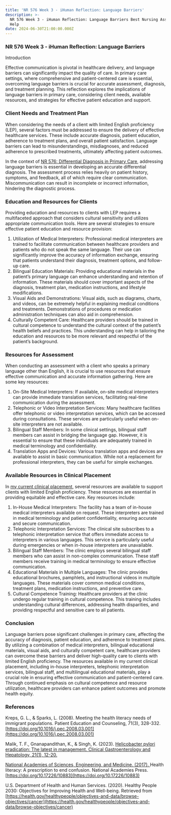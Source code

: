 ```yaml
---
title: 'NR 576 Week 3 - iHuman Reflection: Language Barriers'
description: >-
  NR 576 Week 3 - iHuman Reflection: Language Barriers Best Nursing Assignment
  Help
date: 2024-06-30T21:00:00.000Z
---
```


### NR 576 Week 3 - iHuman Reflection: Language Barriers

Introduction

Effective communication is pivotal in healthcare delivery, and language barriers can significantly impact the quality of care. In primary care settings, where comprehensive and patient-centered care is essential, overcoming language barriers is crucial for accurate assessment, diagnosis, and treatment planning. This reflection explores the implications of language barriers in primary care, considering client needs, available resources, and strategies for effective patient education and support.

### Client Needs and Treatment Plan

When considering the needs of a client with limited English proficiency (LEP), several factors must be addressed to ensure the delivery of effective healthcare services. These include accurate diagnosis, patient education, adherence to treatment plans, and overall patient satisfaction. Language barriers can lead to misunderstandings, misdiagnoses, and reduced adherence to prescribed treatments, ultimately affecting patient outcomes.

In the context of [NR 576: Differential Diagnosis in Primary Care](https://nursingschooltutors.com/subjects/nr-576-chamberlain-college-of-nursing/ "nr-576-chamberlain-college-of-nursing"), addressing language barriers is essential in developing an accurate differential diagnosis. The assessment process relies heavily on patient history, symptoms, and feedback, all of which require clear communication. Miscommunication can result in incomplete or incorrect information, hindering the diagnostic process.

### Education and Resources for Clients

Providing education and resources to clients with LEP requires a multifaceted approach that considers cultural sensitivity and utilizes appropriate communication tools. Here are several strategies to ensure effective patient education and resource provision:

1. Utilization of Medical Interpreters: Professional medical interpreters are trained to facilitate communication between healthcare providers and patients who do not speak the same language. Their use can significantly improve the accuracy of information exchange, ensuring that patients understand their diagnosis, treatment options, and follow-up care.
2. Bilingual Education Materials: Providing educational materials in the patient’s primary language can enhance understanding and retention of information. These materials should cover important aspects of the diagnosis, treatment plan, medication instructions, and lifestyle modifications.
3. Visual Aids and Demonstrations: Visual aids, such as diagrams, charts, and videos, can be extremely helpful in explaining medical conditions and treatments. Demonstrations of procedures or medication administration techniques can also aid in comprehension.
4. Culturally Competent Care: Healthcare providers should be trained in cultural competence to understand the cultural context of the patient’s health beliefs and practices. This understanding can help in tailoring the education and resources to be more relevant and respectful of the patient’s background.

### Resources for Assessment

When conducting an assessment with a client who speaks a primary language other than English, it is crucial to use resources that ensure effective communication and accurate information gathering. Here are some key resources:

1. On-Site Medical Interpreters: If available, on-site medical interpreters can provide immediate translation services, facilitating real-time communication during the assessment.
2. Telephonic or Video Interpretation Services: Many healthcare facilities offer telephonic or video interpretation services, which can be accessed during consultations. These services are particularly useful when on-site interpreters are not available.
3. Bilingual Staff Members: In some clinical settings, bilingual staff members can assist in bridging the language gap. However, it is essential to ensure that these individuals are adequately trained in medical terminology and confidentiality.
4. Translation Apps and Devices: Various translation apps and devices are available to assist in basic communication. While not a replacement for professional interpreters, they can be useful for simple exchanges.

### Available Resources in Clinical Placement

In [my current clinical placement](https://nursingschooltutors.com/), several resources are available to support clients with limited English proficiency. These resources are essential in providing equitable and effective care. Key resources include:

1. In-House Medical Interpreters: The facility has a team of in-house medical interpreters available on request. These interpreters are trained in medical terminology and patient confidentiality, ensuring accurate and secure communication.
2. Telephonic Interpretation Services: The clinical site subscribes to a telephonic interpretation service that offers immediate access to interpreters in various languages. This service is particularly useful during emergencies or when in-house interpreters are unavailable.
3. Bilingual Staff Members: The clinic employs several bilingual staff members who can assist in non-complex communication. These staff members receive training in medical terminology to ensure effective communication.
4. Educational Materials in Multiple Languages: The clinic provides educational brochures, pamphlets, and instructional videos in multiple languages. These materials cover common medical conditions, treatment plans, medication instructions, and preventive care.
5. Cultural Competence Training: Healthcare providers at the clinic undergo regular training in cultural competence. This training includes understanding cultural differences, addressing health disparities, and providing respectful and sensitive care to all patients.

### Conclusion

Language barriers pose significant challenges in primary care, affecting the accuracy of diagnosis, patient education, and adherence to treatment plans. By utilizing a combination of medical interpreters, bilingual educational materials, visual aids, and culturally competent care, healthcare providers can overcome these barriers and deliver high-quality care to clients with limited English proficiency. The resources available in my current clinical placement, including in-house interpreters, telephonic interpretation services, bilingual staff, and multilingual educational materials, play a crucial role in ensuring effective communication and patient-centered care. Through continued emphasis on cultural competence and resource utilization, healthcare providers can enhance patient outcomes and promote health equity.

### References

Kreps, G. L., & Sparks, L. (2008). Meeting the health literacy needs of immigrant populations. Patient Education and Counseling, 71(3), 328-332. [https://doi.org/10.1016/j.pec.2008.03.001](https://doi.org/10.1016/j.pec.2008.03.001)

Malik, T. F., Gnanapandithan, K., & Singh, K. (2023). [Helicobacter pylori eradication: The latest in management. Clinical Gastroenterology and Hepatology, 21(1), 12-20.](https://nursingschooltutors.com/)

[National Academies of Sciences, Engineering, and Medicine. (2017). ](https://nursingschooltutors.com/)Health literacy: A prescription to end confusion. National Academies Press. [https://doi.org/10.17226/10883](https://doi.org/10.17226/10883)

U.S. Department of Health and Human Services. (2020). Healthy People 2030: Objectives for Improving Health and Well-being. Retrieved from [https://health.gov/healthypeople/objectives-and-data/browse-objectives/cancer](https://health.gov/healthypeople/objectives-and-data/browse-objectives/cancer)

